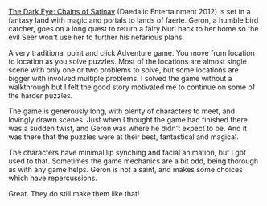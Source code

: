 [The Dark Eye: Chains of Satinav](https://www.daedalic.com/)
(Daedalic Entertainment 2012) is set in a fantasy land with magic and portals
to lands of faerie.  Geron, a humble bird catcher, goes on a long quest to
return a fairy Nuri back to her home so the evil Seer won't use her to
further his nefarious plans.

A very traditional point and click Adventure game.  You move from location
to location as you solve puzzles.  Most of the locations are almost
single scene with only one or two problems to solve, but some locations are
bigger with involved multiple problems.  I solved the game without a
walkthrough but I felt the good story motivated me to continue on some
of the harder puzzles.

The game is generously long, with plenty of characters to meet, and
lovingly drawn scenes.  Just when I thought the game had finished there
was a sudden twist, and Geron was where he didn't expect to be.  And it
was there that the puzzles were at their best, fantastical and magical.

The characters have minimal lip synching and facial animation, but I
got used to that.  Sometimes the game mechanics are a bit odd, being
thorough as with any game helps.  Geron is not a saint, and makes some
choices which have repercussions.

Great.  They do still make them like that!
